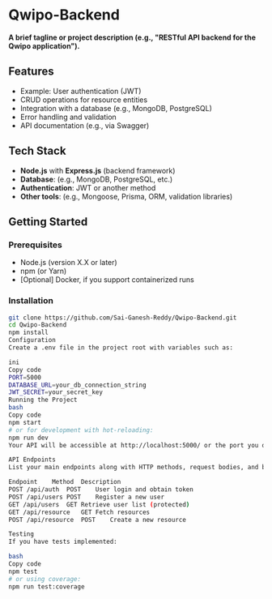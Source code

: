 # Qwipo-Backend

**A brief tagline or project description (e.g., "RESTful API backend for the Qwipo application").**


##  Features

- Example: User authentication (JWT)  
- CRUD operations for resource entities  
- Integration with a database (e.g., MongoDB, PostgreSQL)  
- Error handling and validation  
- API documentation (e.g., via Swagger)  

##  Tech Stack

- **Node.js** with **Express.js** (backend framework)  
- **Database**: (e.g., MongoDB, PostgreSQL, etc.)  
- **Authentication**: JWT or another method  
- **Other tools**: (e.g., Mongoose, Prisma, ORM, validation libraries)

##  Getting Started

### Prerequisites

- Node.js (version X.X or later)  
- npm (or Yarn)  
- [Optional] Docker, if you support containerized runs  

### Installation

```bash
git clone https://github.com/Sai-Ganesh-Reddy/Qwipo-Backend.git
cd Qwipo-Backend
npm install
Configuration
Create a .env file in the project root with variables such as:

ini
Copy code
PORT=5000
DATABASE_URL=your_db_connection_string
JWT_SECRET=your_secret_key
Running the Project
bash
Copy code
npm start
# or for development with hot-reloading:
npm run dev
Your API will be accessible at http://localhost:5000/ or the port you defined.

API Endpoints
List your main endpoints along with HTTP methods, request bodies, and brief descriptions. For example:

Endpoint	Method	Description
POST /api/auth	POST	User login and obtain token
POST /api/users	POST	Register a new user
GET /api/users	GET	Retrieve user list (protected)
GET /api/resource	GET	Fetch resources
POST /api/resource	POST	Create a new resource

Testing
If you have tests implemented:

bash
Copy code
npm test
# or using coverage:
npm run test:coverage